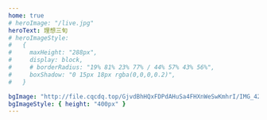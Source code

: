 ```yaml
---
home: true
# heroImage: "/live.jpg"
heroText: 理想三旬
# heroImageStyle:
#   {
#     maxHeight: "288px",
#     display: block,
#     # borderRadius: "19% 81% 23% 77% / 44% 57% 43% 56%",
#     boxShadow: "0 15px 18px rgba(0,0,0,0.2)",
#   } 

bgImage: "http://file.cqcdq.top/GjvdBhHQxFDPdAHuSa4FHXnWeSwKmhrI/IMG_4257.png"
bgImageStyle: { height: "400px" }
---
```



